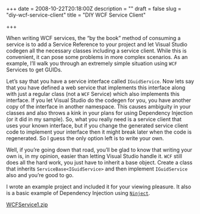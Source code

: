 +++
date = 2008-10-22T20:18:00Z
description = ""
draft = false
slug = "diy-wcf-service-client"
title = "DIY WCF Service Client"

+++


When writing WCF services, the “by the book” method of consuming a service is to add a Service Reference to your project and let Visual Studio codegen all the necessary classes including a service client. While this is convenient, it can pose some problems in more complex scenarios. As an example, I’ll walk you through an extremely simple situation using `WCF` Services to get GUIDs.

Let’s say that you have a service interface called `IGuidService`. Now lets say that you have defined a web service that implements this interface along with just a regular class (not a `WCF` Service) which also implements this interface. If you let Visual Studio do the codegen for you, you have another copy of the interface in another namespace. This causes ambiguity in your classes and also throws a kink in your plans for using Dependency Injection (or it did in my sample). So, what you really need is a service client that uses your known interface, but if you change the generated service client code to implement your interface then it might break later when the code is regenerated. So I guess the only option left is to write your own.

Well, if you’re going down that road, you’ll be glad to know that writing your own is, in my opinion, easier than letting Visual Studio handle it. `WCF` still does all the hard work, you just have to inherit a base object. Create a class that inherits `ServiceBase<IGuidService>` and then implement `IGuidService` also and you’re good to go.

I wrote an example project and included it for your viewing pleasure. It also is a basic example of Dependency Injection using [`Ninject`](http://ninject.org/).

[WCFService1.zip](http://static.codecisions.com/WCFService1.zip)

